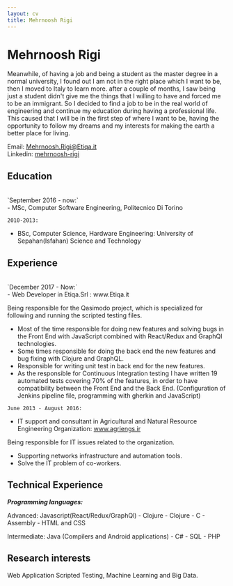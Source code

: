 ```yaml
---
layout: cv
title: Mehrnoosh Rigi
---
```

# Mehrnoosh Rigi



Meanwhile, of having a job and being a student as the master degree in a normal university, I found out I am not in the right place which I want to be, then I moved to Italy to learn more. after a couple of months, I saw being just a student didn't give me the things that I willing to have and forced me to be an immigrant. So I decided to find a job to be in the real world of engineering and continue my education during having a professional life. This caused that I will be in the first step of where I want to be, having the opportunity to follow my dreams and my interests for making the earth a better place for living.

<div id="webaddress">
  Email:
  <a href="mehrnoosh.rigi@etiqa.it">Mehrnoosh.Rigi@Etiqa.it</a>
</div>
<div id="webaddress">
  Linkedin:
  <a href="https://www.linkedin.com/in/mehrnoosh-rigi-a364336a/">mehrnoosh-rigi</a>
</div>

## Education
<br/>
`September 2016 - now:`
<br/>
  - MSc, Computer Software Engineering, Politecnico Di Torino

`2010-2013:`
<br/>
  - BSc, Computer Science, Hardware Engineering: University of Sepahan(Isfahan) Science and Technology


## Experience
<br/>
`December 2017 - Now:`
<br/>
- Web Developer in Etiqa.Srl : www.Etiqa.it

Being responsible for the Qasimodo project, which is specialized for following and running the scripted testing files. 
-   Most of the time responsible for doing new features and solving bugs in the Front End with JavaScript combined with React/Redux and GraphQl technologies.
-   Some times responsible for doing the back end the new features and bug fixing with Clojure and GraphQL.
-   Responsible for writing unit test in back end for the new features.
-   As the responsible for Continuous Integration testing I have written 19 automated tests covering 70% of the features, in order to have compatibility between the Front End and the Back End. (Configuration of Jenkins pipeline file, programming with gherkin and JavaScript)


`June 2013 - August 2016:`
<br/>

- IT support and consultant in Agricultural and Natural Resource Engineering Organization: www.agriengs.ir

Being responsible for IT issues related to the organization.
-   Supporting networks infrastructure and automation tools.
-   Solve the IT problem of co-workers.

## Technical Experience


___Programming languages:___

  Advanced:
     Javascript(React/Redux/GraphQl)
    - Clojure
    - Clojure
    - C
    - Assembly
    - HTML and CSS
    
  Intermediate:
       Java (Compilers and Android applications)
      - C#
      - SQL
      - PHP

## Research interests

Web Application Scripted Testing, Machine Learning and Big Data.

<!-- ### Footer

Last updated: May 2013 -->


